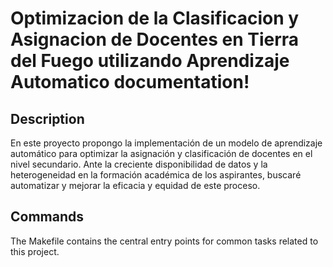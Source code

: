 # Optimizacion de la Clasificacion y Asignacion de Docentes en Tierra del Fuego utilizando Aprendizaje Automatico documentation!

## Description

En este proyecto propongo la implementación de un modelo de aprendizaje automático para optimizar la asignación y clasificación de docentes en el nivel secundario. Ante la creciente disponibilidad de datos y la heterogeneidad en la formación académica de los aspirantes, buscaré automatizar y mejorar la eficacia y equidad de este proceso.

## Commands

The Makefile contains the central entry points for common tasks related to this project.

